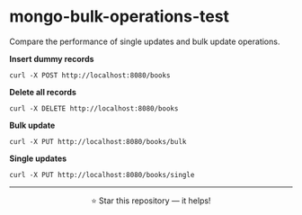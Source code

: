 # mongo-bulk-operations-test

Compare the performance of single updates and bulk update operations.

**Insert dummy records**

```
curl -X POST http://localhost:8080/books
```

**Delete all records**

```
curl -X DELETE http://localhost:8080/books
```

**Bulk update**

```
curl -X PUT http://localhost:8080/books/bulk
```

**Single updates**

```
curl -X PUT http://localhost:8080/books/single
```

---
<p align="center">
  ⭐ Star this repository — it helps!
</p>
